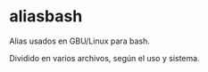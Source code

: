 # aliasbash
Alias usados en GBU/Linux para bash.

Dividido en varios archivos, según el uso y sistema.
